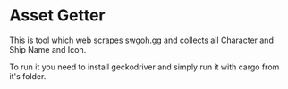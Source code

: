 # Asset Getter

This is tool which web scrapes [swgoh.gg](https://swgoh.gg/) and collects all Character and Ship Name and Icon.

To run it you need to install geckodriver and simply run it with cargo from it's folder.
